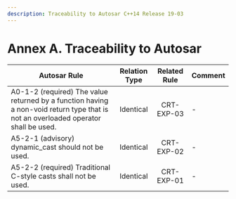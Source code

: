 ```yaml
---
description: Traceability to Autosar C++14 Release 19-03
---
```


# Annex A. Traceability to Autosar

| Autosar Rule                                                                                                                       | Relation Type | Related Rule | Comment |
| ---------------------------------------------------------------------------------------------------------------------------------- | :-----------: | :----------: | ------- |
| A0-1-2 (required) The value returned by a function having a non-void return type that is not an overloaded operator shall be used. |   Identical   |  CRT-EXP-03  | -       |
| A5-2-1 (advisory) dynamic\_cast should not be used.                                                                                |   Identical   |  CRT-EXP-02  | -       |
| A5-2-2 (required) Traditional C-style casts shall not be used.                                                                     |   Identical   |  CRT-EXP-01  | -       |
